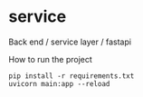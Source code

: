 # service
Back end / service layer / fastapi

How to run the project 
``` 
pip install -r requirements.txt 
uvicorn main:app --reload

```

